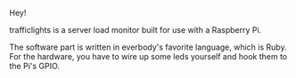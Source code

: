 Hey!

trafficlights is a server load monitor built for use with a Raspberry Pi.

The software part is written in everbody's favorite language, which is Ruby.
For the hardware, you have to wire up some leds yourself and hook them to the Pi's GPIO.